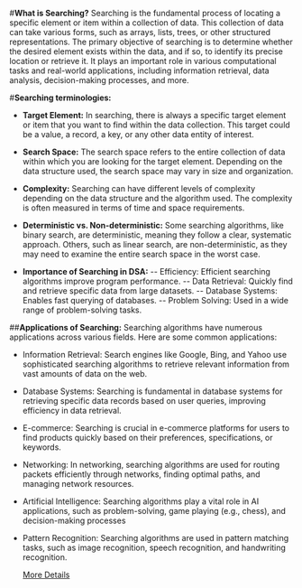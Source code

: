 #**What is Searching?**
Searching is the fundamental process of locating a specific element or item within a collection of data. This collection of data can take various forms, such as arrays, lists, trees, or other structured representations. The primary objective of searching is to determine whether the desired element exists within the data, and if so, to identify its precise location or retrieve it. It plays an important role in various computational tasks and real-world applications, including information retrieval, data analysis, decision-making processes, and more.

#**Searching terminologies:**

- **Target Element:**
In searching, there is always a specific target element or item that you want to find within the data collection. This target could be a value, a record, a key, or any other data entity of interest.



- **Search Space:**
The search space refers to the entire collection of data within which you are looking for the target element. Depending on the data structure used, the search space may vary in size and organization.

- **Complexity:**
Searching can have different levels of complexity depending on the data structure and the algorithm used. The complexity is often measured in terms of time and space requirements.

- **Deterministic vs. Non-deterministic:**
Some searching algorithms, like binary search, are deterministic, meaning they follow a clear, systematic approach. Others, such as linear search, are non-deterministic, as they may need to examine the entire search space in the worst case.

- **Importance of Searching in DSA:**
-- Efficiency: Efficient searching algorithms improve program performance.
-- Data Retrieval: Quickly find and retrieve specific data from large datasets.
-- Database Systems: Enables fast querying of databases.
-- Problem Solving: Used in a wide range of problem-solving tasks.
  
##**Applications of Searching:**
Searching algorithms have numerous applications across various fields. Here are some common applications:

- Information Retrieval: Search engines like Google, Bing, and Yahoo use sophisticated searching algorithms to retrieve relevant information from vast amounts of data on the web.
  
- Database Systems: Searching is fundamental in database systems for retrieving specific data records based on user queries, improving efficiency in data retrieval.
  
- E-commerce: Searching is crucial in e-commerce platforms for users to find products quickly based on their preferences, specifications, or keywords.
  
- Networking: In networking, searching algorithms are used for routing packets efficiently through networks, finding optimal paths, and managing network resources.
  
- Artificial Intelligence: Searching algorithms play a vital role in AI applications, such as problem-solving, game playing (e.g., chess), and decision-making processes
  
- Pattern Recognition: Searching algorithms are used in pattern matching tasks, such as image recognition, speech recognition, and handwriting recognition.

  [More Details](https://www.google.com/amp/s/www.geeksforgeeks.org/searching-algorithms/amp/)
